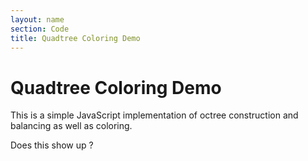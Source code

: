 ```yaml
---
layout: name
section: Code
title: Quadtree Coloring Demo
---
```

Quadtree Coloring Demo
=======================

This is a simple JavaScript implementation of octree construction and
balancing as well as coloring.

<div id="canvasContainer">
<canvas height="512" width="512" id="canvas"></canvas>
</div>

Does this show up ? 

<div>
	<script src="js/QuadTree.js" type="text/javascript"> </script>
	<script src="js/easel.js" type="text/javascript"> </script>          
	<script src="js/dat.gui.min.js" type="text/javascript"> </script>      
	<script src="js/colorQt.js" type="text/javascript"> </script>	   
</div>
